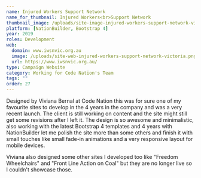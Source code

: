 ```yaml
---
name: Injured Workers Support Network
name_for_thumbnail: Injured Workers<br>Support Network
thumbnail_image: /uploads/site-image-injured-workers-support-network-victoria.jpg
platform: [NationBuilder, Bootstrap 4]
year: 2019
roles: Development
web:
  domain: www.iwsnvic.org.au
  image: /uploads/site-web-injured-workers-support-network-victoria.png
  url: https://www.iwsnvic.org.au/
type: Campaign Website
category: Working for Code Nation's Team
tags: ""
order: 27
---
```


Designed by Viviana Bernal at Code Nation this was for sure one of my favourite sites to develop in the 4 years in the company and was a very recent launch. The client is still working on content and the site might still get some revisions after I left it. The design is so awesome and minimalistic, also working with the latest Bootstrap 4 templates and 4 years with NationBuilder let me polish the site more than some others and finish it with small touches like small fade-in animations and a very responsive layout for mobile devices.

Viviana also designed some other sites I developed too like "Freedom Wheelchairs" and "Front Line Action on Coal" but they are no longer live so I couldn't showcase those.